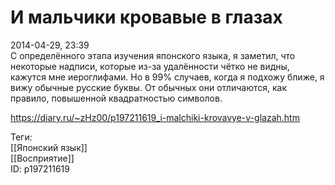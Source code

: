 И мальчики кровавые в глазах
=============================

   
 2014-04-29, 23:39   
  С определённого этапа изучения японского языка, я заметил, что некоторые надписи, которые из-за удалённости чётко не видны, кажутся мне иероглифами. Но в 99% случаев, когда я подхожу ближе, я вижу обычные русские буквы. От обычных они отличаются, как правило, повышенной квадратностью символов.   
    
 <https://diary.ru/~zHz00/p197211619_i-malchiki-krovavye-v-glazah.htm>   
   
 Теги:   
 [[Японский язык]]   
 [[Восприятие]]   
 ID: p197211619